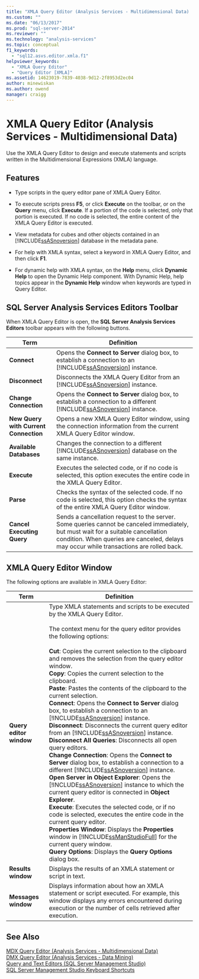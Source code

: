 ```yaml
---
title: "XMLA Query Editor (Analysis Services - Multidimensional Data) | Microsoft Docs"
ms.custom: ""
ms.date: "06/13/2017"
ms.prod: "sql-server-2014"
ms.reviewer: ""
ms.technology: "analysis-services"
ms.topic: conceptual
f1_keywords: 
  - "sql12.asvs.editor.xmla.f1"
helpviewer_keywords: 
  - "XMLA Query Editor"
  - "Query Editor [XMLA]"
ms.assetid: 14623019-7839-4038-9d12-2f8953d2ec04
author: minewiskan
ms.author: owend
manager: craigg
---
```

# XMLA Query Editor (Analysis Services - Multidimensional Data)
  Use the XMLA Query Editor to design and execute statements and scripts written in the Multidimensional Expressions (XMLA) language.  
  
## Features  
  
-   Type scripts in the query editor pane of XMLA Query Editor.  
  
-   To execute scripts press **F5**, or click **Execute** on the toolbar, or on the **Query** menu, click **Execute**. If a portion of the code is selected, only that portion is executed. If no code is selected, the entire content of the XMLA Query Editor is executed.  
  
-   View metadata for cubes and other objects contained in an [!INCLUDE[ssASnoversion](../includes/ssasnoversion-md.md)] database in the metadata pane.  
  
-   For help with XMLA syntax, select a keyword in XMLA Query Editor, and then click **F1**.  
  
-   For dynamic help with XMLA syntax, on the **Help** menu, click **Dynamic Help** to open the Dynamic Help component. With Dynamic Help, help topics appear in the **Dynamic Help** window when keywords are typed in Query Editor.  
  
## SQL Server Analysis Services Editors Toolbar  
 When XMLA Query Editor is open, the **SQL Server Analysis Services Editors** toolbar appears with the following buttons.  
  
|Term|Definition|  
|----------|----------------|  
|**Connect**|Opens the **Connect to Server** dialog box, to establish a connection to an [!INCLUDE[ssASnoversion](../includes/ssasnoversion-md.md)] instance.|  
|**Disconnect**|Disconnects the XMLA Query Editor from an [!INCLUDE[ssASnoversion](../includes/ssasnoversion-md.md)] instance.|  
|**Change Connection**|Opens the **Connect to Server** dialog box, to establish a connection to a different [!INCLUDE[ssASnoversion](../includes/ssasnoversion-md.md)] instance.|  
|**New Query with Current Connection**|Opens a new XMLA Query Editor window, using the connection information from the current XMLA Query Editor window.|  
|**Available Databases**|Changes the connection to a different [!INCLUDE[ssASnoversion](../includes/ssasnoversion-md.md)] database on the same instance.|  
|**Execute**|Executes the selected code, or if no code is selected, this option executes the entire code in the XMLA Query Editor.|  
|**Parse**|Checks the syntax of the selected code. If no code is selected, this option checks the syntax of the entire XMLA Query Editor window.|  
|**Cancel Executing Query**|Sends a cancellation request to the server. Some queries cannot be canceled immediately, but must wait for a suitable cancellation condition. When queries are canceled, delays may occur while transactions are rolled back.|  
  
## XMLA Query Editor Window  
 The following options are available in XMLA Query Editor:  
  
|Term|Definition|  
|----------|----------------|  
|**Query editor window**|Type XMLA statements and scripts to be executed by the XMLA Query Editor.<br /><br /> The context menu for the query editor provides the following options:<br /><br /> **Cut**: Copies the current selection to the clipboard and removes the selection from the query editor window.<br />**Copy**: Copies the current selection to the clipboard.<br />**Paste**: Pastes the contents of the clipboard to the current selection.<br />**Connect**: Opens the **Connect to Server** dialog box, to establish a connection to an [!INCLUDE[ssASnoversion](../includes/ssasnoversion-md.md)] instance.<br />**Disconnect**: Disconnects the current query editor from an [!INCLUDE[ssASnoversion](../includes/ssasnoversion-md.md)] instance.<br />**Disconnect All Queries**: Disconnects all open query editors.<br />**Change Connection**: Opens the **Connect to Server** dialog box, to establish a connection to a different [!INCLUDE[ssASnoversion](../includes/ssasnoversion-md.md)] instance.<br />**Open Server in Object Explorer**: Opens the [!INCLUDE[ssASnoversion](../includes/ssasnoversion-md.md)] instance to which the current query editor is connected in **Object Explorer**.<br />**Execute**: Executes the selected code, or if no code is selected, executes the entire code in the current query editor.<br />**Properties Window**: Displays the **Properties** window in [!INCLUDE[ssManStudioFull](../includes/ssmanstudiofull-md.md)] for the current query window.<br />**Query Options**: Displays the **Query Options** dialog box.|  
|**Results window**|Displays the results of an XMLA statement or script in text.|  
|**Messages window**|Displays information about how an XMLA statement or script executed. For example, this window displays any errors encountered during execution or the number of cells retrieved after execution.|  
  
## See Also  
 [MDX Query Editor &#40;Analysis Services - Multidimensional Data&#41;](mdx-query-editor-analysis-services-multidimensional-data.md)   
 [DMX Query Editor &#40;Analysis Services - Data Mining&#41;](dmx-query-editor-analysis-services-data-mining.md)   
 [Query and Text Editors &#40;SQL Server Management Studio&#41;](../relational-databases/scripting/query-and-text-editors-sql-server-management-studio.md)   
 [SQL Server Management Studio Keyboard Shortcuts](../ssms/sql-server-management-studio-keyboard-shortcuts.md)  
  
  
